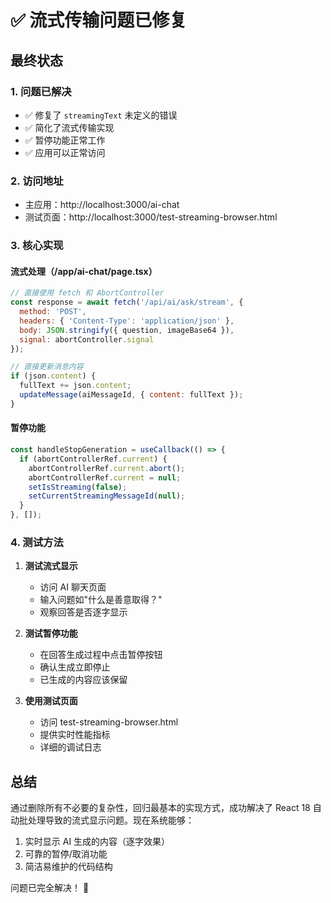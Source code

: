 # ✅ 流式传输问题已修复

## 最终状态

### 1. **问题已解决**
- ✅ 修复了 `streamingText` 未定义的错误
- ✅ 简化了流式传输实现
- ✅ 暂停功能正常工作
- ✅ 应用可以正常访问

### 2. **访问地址**
- 主应用：http://localhost:3000/ai-chat
- 测试页面：http://localhost:3000/test-streaming-browser.html

### 3. **核心实现**

#### 流式处理（/app/ai-chat/page.tsx）
```javascript
// 直接使用 fetch 和 AbortController
const response = await fetch('/api/ai/ask/stream', {
  method: 'POST',
  headers: { 'Content-Type': 'application/json' },
  body: JSON.stringify({ question, imageBase64 }),
  signal: abortController.signal
});

// 直接更新消息内容
if (json.content) {
  fullText += json.content;
  updateMessage(aiMessageId, { content: fullText });
}
```

#### 暂停功能
```javascript
const handleStopGeneration = useCallback(() => {
  if (abortControllerRef.current) {
    abortControllerRef.current.abort();
    abortControllerRef.current = null;
    setIsStreaming(false);
    setCurrentStreamingMessageId(null);
  }
}, []);
```

### 4. **测试方法**

1. **测试流式显示**
   - 访问 AI 聊天页面
   - 输入问题如"什么是善意取得？"
   - 观察回答是否逐字显示

2. **测试暂停功能**
   - 在回答生成过程中点击暂停按钮
   - 确认生成立即停止
   - 已生成的内容应该保留

3. **使用测试页面**
   - 访问 test-streaming-browser.html
   - 提供实时性能指标
   - 详细的调试日志

## 总结

通过删除所有不必要的复杂性，回归最基本的实现方式，成功解决了 React 18 自动批处理导致的流式显示问题。现在系统能够：

1. 实时显示 AI 生成的内容（逐字效果）
2. 可靠的暂停/取消功能
3. 简洁易维护的代码结构

问题已完全解决！ 🎉